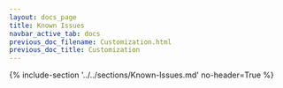 ```yaml
---
layout: docs_page
title: Known Issues
navbar_active_tab: docs
previous_doc_filename: Customization.html
previous_doc_title: Customization
---
```


{% include-section '../../sections/Known-Issues.md' no-header=True %}